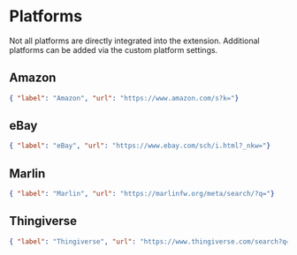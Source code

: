 # Platforms
Not all platforms are directly integrated into the extension. Additional platforms can be added via the custom platform settings.

## Amazon
```json
{ "label": "Amazon", "url": "https://www.amazon.com/s?k="}
```

## eBay
```json
{ "label": "eBay", "url": "https://www.ebay.com/sch/i.html?_nkw="}
```

## Marlin
```json
{ "label": "Marlin", "url": "https://marlinfw.org/meta/search/?q="}
```

## Thingiverse
```json
{ "label": "Thingiverse", "url": "https://www.thingiverse.com/search?q="}
```